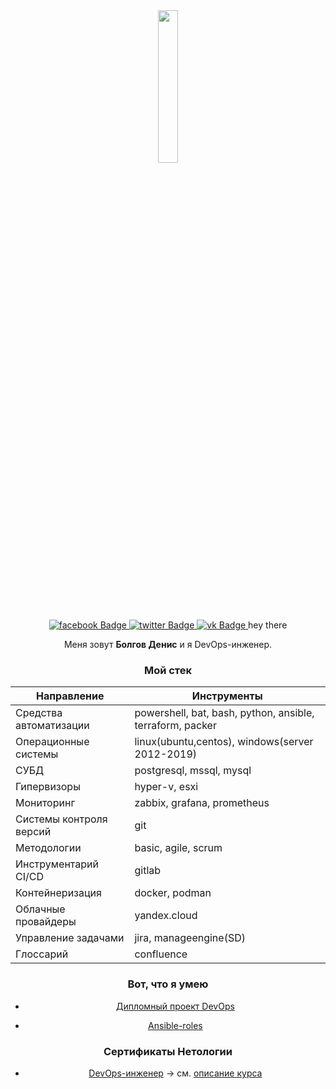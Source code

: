 <div id="header" align="center">
  <img width="25%" src=https://media.giphy.com/media/1C8bHHJturSx2/giphy.gif  >
<div id="badges">
  <a href="https://www.facebook.com/b0lg0v">
    <img src="https://img.shields.io/badge/facebook-blue?style=for-the-badge&logo=facebook&logoColor=white" alt="facebook Badge"/>
  </a>
  <a href="https://twitter.com/b0lg0v">
    <img src="https://img.shields.io/badge/twitter-blue?style=for-the-badge&logo=twitter&logoColor=white" alt="twitter Badge"/>
  </a>
  <a href="https://twitter.com/b0lg0v">
    <img src="https://img.shields.io/badge/vk-blue?style=for-the-badge&logo=vk&logoColor=white" alt="vk Badge"/>
  </a>
  hey there
</div>

Меня зовут <b>Болгов Денис</b> и я DevOps-инженер.

### Мой стек

|  Направление | Инструменты  |
|---|---|
|  Средства автоматизации | powershell, bat, bash, python, ansible, terraform, packer  |      
| Операционные системы  |  linux(ubuntu,centos), windows(server 2012-2019) |      
| СУБД  | postgresql, mssql, mysql   |  
| Гипервизоры  | hyper-v, esxi  |  
|  Мониторинг | zabbix, grafana, prometheus  |  
|  Системы контроля версий | git  |  
|  Методологии | basic, agile, scrum  |  
|  Инструментарий CI/CD | gitlab  |  
| Контейнеризация  | docker, podman  |  
|  Облачные провайдеры | yandex.cloud  |  
| Управление задачами  | jira, manageengine(SD)  |  
| Глоссарий  |  confluence |  

### Вот, что я умею

- [Дипломный проект DevOps](https://github.com/bolgovsky/DevOps-diplom/blob/main/README.md)

- [Ansible-roles]()

<!--

- Ansible-roles. []()

- Python. []()

- Django. []()

- SQL (postgres, mysql) . []() -->


### Сертификаты Нетологии

- [DevOps-инженер](https://github.com/bolgovsky/bolgovsky/blob/main/certificate.pdf) -> см. [описание курса](https://netology.ru/programs/devops)

<!--
- Python https://github.com/mikepro-alfamail-ru/mikepro-alfamail-ru/blob/main/python.pdf

- Django https://github.com/mikepro-alfamail-ru/mikepro-alfamail-ru/blob/main/django.pdf

- Python в web-разработке https://github.com/mikepro-alfamail-ru/mikepro-alfamail-ru/blob/main/pyweb.pdf

- SQL и получение данных https://github.com/mikepro-alfamail-ru/mikepro-alfamail-ru/blob/main/sql.pdf

- Python https://github.com/mikepro-alfamail-ru/mikepro-alfamail-ru/blob/main/pybasic.pdf

- GIT https://github.com/mikepro-alfamail-ru/mikepro-alfamail-ru/blob/main/git.pdf -->
